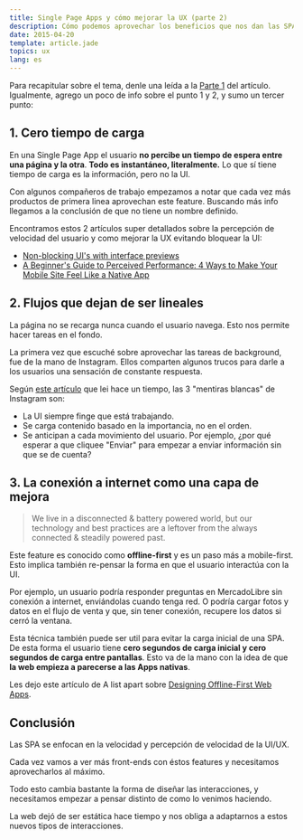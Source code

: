 ```yaml
---
title: Single Page Apps y cómo mejorar la UX (parte 2)
description: Cómo podemos aprovechar los beneficios que nos dan las SPA.
date: 2015-04-20
template: article.jade
topics: ux
lang: es
---
```


Para recapitular sobre el tema, denle una leída a la [Parte 1](/articles/single-page-apps-y-como-mejorar-la-ux-parte-1/) del artículo. Igualmente, agrego un poco de info sobre el punto 1 y 2, y sumo un tercer punto:

## 1. Cero tiempo de carga

En una Single Page App el usuario **no percibe un tiempo de espera entre una página y la otra**. **Todo es instantáneo, literalmente.** Lo que sí tiene tiempo de carga es la información, pero no la UI.

Con algunos compañeros de trabajo empezamos a notar que cada vez más productos de primera linea aprovechan este feature. Buscando más info llegamos a la conclusión de que no tiene un nombre definido.

Encontramos estos 2 artículos super detallados sobre la percepción de velocidad del usuario y como mejorar la UX evitando bloquear la UI:

- [Non-blocking UI's with interface previews](http://www.callumhart.com/blog/non-blocking-uis-with-interface-previews)
- [A Beginner's Guide to Perceived Performance: 4 Ways to Make Your Mobile Site Feel Like a Native App](http://www.mobify.com/blog/beginners-guide-to-perceived-performance/)

## 2. Flujos que dejan de ser lineales

La página no se recarga nunca cuando el usuario navega. Esto nos permite hacer tareas en el fondo.

La primera vez que escuché sobre aprovechar las tareas de background, fue de la mano de Instagram. Ellos comparten algunos trucos para darle a los usuarios una sensación de constante respuesta.

Según [este artículo](http://www.fastcodesign.com/1669788/the-3-white-lies-behind-instagrams-lightning-speed) que lei hace un tiempo, las 3 "mentiras blancas" de Instagram son:

- La UI siempre finge que está trabajando.
- Se carga contenido basado en la importancia, no en el orden.
- Se anticipan a cada movimiento del usuario. Por ejemplo, ¿por qué esperar a que cliquee "Enviar" para empezar a enviar información sin que se de cuenta?

## 3. La conexión a internet como una capa de mejora

> We live in a disconnected & battery powered world, but our technology and best practices are a leftover from the always connected & steadily powered past.

Este feature es conocido como **offline-first** y es un paso más a mobile-first. Esto implica también re-pensar la forma en que el usuario interactúa con la UI.

Por ejemplo, un usuario podría responder preguntas en MercadoLibre sin conexión a internet, enviándolas cuando tenga red. O podría cargar fotos y datos en el flujo de venta y que, sin tener conexión, recupere los datos si cerró la ventana.

Esta técnica también puede ser util para evitar la carga inicial de una SPA. De esta forma el usuario tiene **cero segundos de carga inicial y cero segundos de carga entre pantallas**. Esto va de la mano con la idea de que **la web empieza a parecerse a las Apps nativas**.

Les dejo este artículo de A list apart sobre [Designing Offline-First Web Apps](http://alistapart.com/article/offline-first).

## Conclusión

Las SPA se enfocan en la velocidad y percepción de velocidad de la UI/UX.

Cada vez vamos a ver más front-ends con éstos features y necesitamos aprovecharlos al máximo.

Todo esto cambia bastante la forma de diseñar las interacciones, y necesitamos empezar a pensar distinto de como lo venimos haciendo.

La web dejó de ser estática hace tiempo y nos obliga a adaptarnos a estos nuevos tipos de interacciones.
